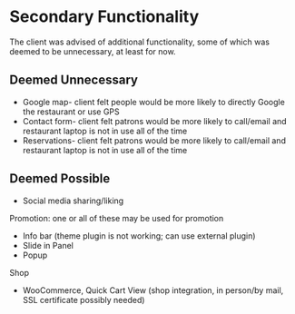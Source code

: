# Secondary Functionality

The client was advised of additional functionality, some of which was deemed to be unnecessary, at least for now.

## Deemed Unnecessary

* Google map- client felt people would be more likely to directly Google the restaurant or use GPS
* Contact form- client felt patrons would be more likely to call/email and restaurant laptop is not in use all of the time
* Reservations- client felt patrons would be more likely to call/email and restaurant laptop is not in use all of the time

## Deemed Possible

* Social media sharing/liking

Promotion: one or all of these may be used for promotion
* Info bar (theme plugin is not working; can use external plugin)
* Slide in Panel
* Popup 

Shop
* WooCommerce, Quick Cart View (shop integration, in person/by mail, SSL certificate possibly needed)

